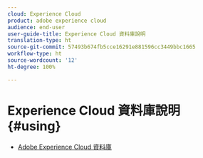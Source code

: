 ```yaml
---
cloud: Experience Cloud
product: adobe experience cloud
audience: end-user
user-guide-title: Experience Cloud 資料庫說明
translation-type: ht
source-git-commit: 57493b674fb5cce16291e881596cc3449bbc1665
workflow-type: ht
source-wordcount: '12'
ht-degree: 100%

---
```



# Experience Cloud 資料庫說明 {#using}

+ [Adobe Experience Cloud 資料庫](c-library-about/overview.md)
